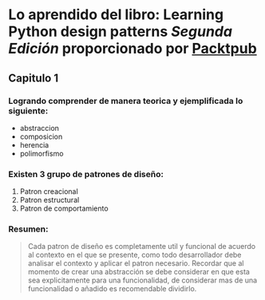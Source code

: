 # Lo aprendido del libro: **Learning Python design patterns *Segunda Edición*** proporcionado por [Packtpub](https://www.packtpub.com)

## Capitulo 1

### Logrando comprender de manera teorica y ejemplificada lo siguiente:
* abstraccion
* composicion
* herencia
* polimorfismo

### Existen 3 grupo de patrones de diseño:
1. Patron creacional
2. Patron estructural
3. Patron de comportamiento

### Resumen:
> Cada patron de diseño es completamente util y funcional de acuerdo al contexto en el que se presente, como todo desarrollador debe analisar el contexto y aplicar el patron necesario. Recordar que al momento de crear una abstracción se debe considerar en que esta sea explicitamente para una funcionalidad, de considerar mas de una funcionalidad o añadido es recomendable dividirlo.